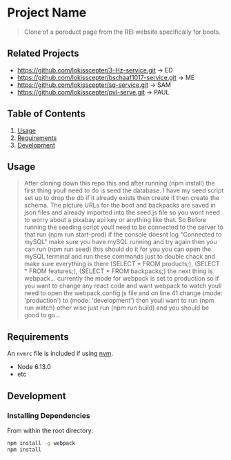 # Project Name

> Clone of a poroduct page from the REI website specifically for boots.

## Related Projects

  - https://github.com/lokisscepter/3-Hz-service.git -> ED
  - https://github.com/lokisscepter/bschaaf1017-service.git -> ME
  - https://github.com/lokisscepter/sq-service.git -> SAM
  - https://github.com/lokisscepter/pvl-serve.git -> PAUL

## Table of Contents

1. [Usage](#Usage)
1. [Requirements](#requirements)
1. [Development](#development)

## Usage

> After cloning down this repo this and after running (npm install) the first thing youll need to do is seed the database. I have my seed script set up to drop the db if it already exists then create it then create the schema. The picture URLs for the boot and backpacks are saved in json files and already imported into the seed.js file so you wont need to worry about a pixabay api key or anything like that. So Before running the seeding script youll need to be connected to the server to that run (npm run start-prod) if the console doesnt log "Connected to mySQL" make sure you have mySQL running and try again then you can run (npm run seed) this should do it for you you can open the mySQL terminal and run these commands just to double chack and make sure everything is there (SELECT * FROM products;), (SELECT * FROM features;), (SELECT * FROM backpacks;) the next thing is webpack... currently the mode for webpack is set to production so if you want to change any react code and want webpack to watch youll need to open the webpack.config.js file and on line 41 change (mode: 'production') to (mode: 'development') then youll want to run (npm run watch) other wise just run (npm run build) and you should be good to go...

## Requirements

An `nvmrc` file is included if using [nvm](https://github.com/creationix/nvm).

- Node 6.13.0
- etc

## Development

### Installing Dependencies

From within the root directory:

```sh
npm install -g webpack
npm install
```

